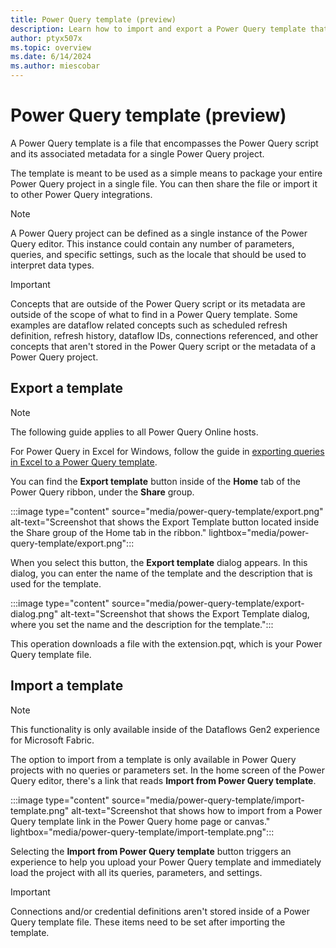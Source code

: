 ```yaml
---
title: Power Query template (preview)
description: Learn how to import and export a Power Query template that helps you move entire Power Query projects across environments.
author: ptyx507x
ms.topic: overview
ms.date: 6/14/2024
ms.author: miescobar
---
```


# Power Query template (preview)

A Power Query template is a file that encompasses the Power Query script and its associated metadata for a single Power Query project.

The template is meant to be used as a simple means to package your entire Power Query project in a single file. You can then share the file or import it to other Power Query integrations.

> [!NOTE]
>A Power Query project can be defined as a single instance of the Power Query editor. This instance could contain any number of parameters, queries, and specific settings, such as the locale that should be used to interpret data types.

> [!IMPORTANT]
>Concepts that are outside of the Power Query script or its metadata are outside of the scope of what to find in a Power Query template. Some examples are dataflow related concepts such as scheduled refresh definition, refresh history, dataflow IDs, connections referenced, and other concepts that aren't stored in the Power Query script or the metadata of a Power Query project.

## Export a template

> [!NOTE]
>The following guide applies to all Power Query Online hosts.
>
>For Power Query in Excel for Windows, follow the guide in [exporting queries in Excel to a Power Query template](new-dataflow-from-template.md#exporting-queries-in-excel-to-a-power-query-template).

You can find the **Export template** button inside of the **Home** tab of the Power Query ribbon, under the **Share** group.

:::image type="content" source="media/power-query-template/export.png" alt-text="Screenshot that shows the Export Template button located inside the Share group of the Home tab in the ribbon." lightbox="media/power-query-template/export.png":::

When you select this button, the **Export template** dialog appears. In this dialog, you can enter the name of the template and the description that is used for the template.

:::image type="content" source="media/power-query-template/export-dialog.png" alt-text="Screenshot that shows the Export Template dialog, where you set the name and the description for the template.":::

This operation downloads a file with the extension.pqt, which is your Power Query template file.

## Import a template

> [!NOTE]
>This functionality is only available inside of the Dataflows Gen2 experience for Microsoft Fabric.

The option to import from a template is only available in Power Query projects with no queries or parameters set. In the home screen of the Power Query editor, there's a link that reads **Import from Power Query template**.

:::image type="content" source="media/power-query-template/import-template.png" alt-text="Screenshot that shows how to import from a Power Query template link in the Power Query home page or canvas." lightbox="media/power-query-template/import-template.png":::

Selecting the **Import from Power Query template** button triggers an experience to help you upload your Power Query template and immediately load the project with all its queries, parameters, and settings.

> [!IMPORTANT]
>Connections and/or credential definitions aren't stored inside of a Power Query template file. These items need to be set after importing the template.
